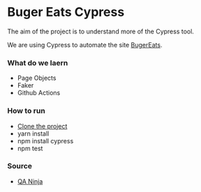 # Buger Eats Cypress

The aim of the project is to understand more of the Cypress tool.

We are using Cypress to automate the site [BugerEats](https://buger-eats-qa.vercel.app/).

### What do we laern
- Page Objects
- Faker
- Github Actions


### How to run
- [Clone the project](https://github.com/Igorth/cypress-project-bug)
- yarn install
- npm install cypress
- npm test

### Source
- [QA Ninja](https://qaninja.academy/)
